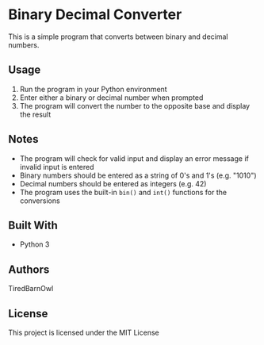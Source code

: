 # Binary Decimal Converter

This is a simple program that converts between binary and decimal numbers.

## Usage

1. Run the program in your Python environment
2. Enter either a binary or decimal number when prompted
3. The program will convert the number to the opposite base and display the result

## Notes

- The program will check for valid input and display an error message if invalid input is entered
- Binary numbers should be entered as a string of 0's and 1's (e.g. "1010")
- Decimal numbers should be entered as integers (e.g. 42)
- The program uses the built-in `bin()` and `int()` functions for the conversions

## Built With

- Python 3

## Authors

TiredBarnOwl

## License

This project is licensed under the MIT License
